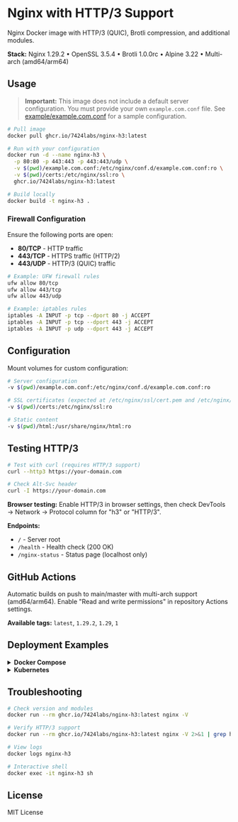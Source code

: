 # Nginx with HTTP/3 Support

Nginx Docker image with HTTP/3 (QUIC), Brotli compression, and additional modules.

**Stack:** Nginx 1.29.2 • OpenSSL 3.5.4 • Brotli 1.0.0rc • Alpine 3.22 • Multi-arch (amd64/arm64)

## Usage

> **Important:** This image does not include a default server configuration. You must provide your own `example.com.conf` file. See [example/example.com.conf](example/example.com.conf) for a sample configuration.

```bash
# Pull image
docker pull ghcr.io/7424labs/nginx-h3:latest

# Run with your configuration
docker run -d --name nginx-h3 \
  -p 80:80 -p 443:443 -p 443:443/udp \
  -v $(pwd)/example.com.conf:/etc/nginx/conf.d/example.com.conf:ro \
  -v $(pwd)/certs:/etc/nginx/ssl:ro \
  ghcr.io/7424labs/nginx-h3:latest

# Build locally
docker build -t nginx-h3 .
```

### Firewall Configuration

Ensure the following ports are open:

- **80/TCP** - HTTP traffic
- **443/TCP** - HTTPS traffic (HTTP/2)
- **443/UDP** - HTTP/3 (QUIC) traffic

```bash
# Example: UFW firewall rules
ufw allow 80/tcp
ufw allow 443/tcp
ufw allow 443/udp

# Example: iptables rules
iptables -A INPUT -p tcp --dport 80 -j ACCEPT
iptables -A INPUT -p tcp --dport 443 -j ACCEPT
iptables -A INPUT -p udp --dport 443 -j ACCEPT
```

## Configuration

Mount volumes for custom configuration:

```bash
# Server configuration
-v $(pwd)/example.com.conf:/etc/nginx/conf.d/example.com.conf:ro

# SSL certificates (expected at /etc/nginx/ssl/cert.pem and /etc/nginx/ssl/key.pem)
-v $(pwd)/certs:/etc/nginx/ssl:ro

# Static content
-v $(pwd)/html:/usr/share/nginx/html:ro
```

## Testing HTTP/3

```bash
# Test with curl (requires HTTP/3 support)
curl --http3 https://your-domain.com

# Check Alt-Svc header
curl -I https://your-domain.com
```

**Browser testing:** Enable HTTP/3 in browser settings, then check DevTools → Network → Protocol column for "h3" or "HTTP/3".

**Endpoints:**
- `/` - Server root
- `/health` - Health check (200 OK)
- `/nginx-status` - Status page (localhost only)

## GitHub Actions

Automatic builds on push to main/master with multi-arch support (amd64/arm64). Enable "Read and write permissions" in repository Actions settings.

**Available tags:** `latest`, `1.29.2`, `1.29`, `1`

## Deployment Examples

<details>
<summary><b>Docker Compose</b></summary>

```yaml
services:
  nginx:
    image: ghcr.io/7424labs/nginx-h3:latest
    ports:
      - "80:80"
      - "443:443"
      - "443:443/udp"
    volumes:
      - ./nginx.conf:/etc/nginx/nginx.conf:ro
      - ./certs:/etc/nginx/ssl:ro
      - ./html:/usr/share/nginx/html:ro
    restart: unless-stopped
```
</details>

<details>
<summary><b>Kubernetes</b></summary>

```yaml
apiVersion: apps/v1
kind: Deployment
metadata:
  name: nginx-h3
spec:
  replicas: 3
  selector:
    matchLabels:
      app: nginx-h3
  template:
    metadata:
      labels:
        app: nginx-h3
    spec:
      containers:
      - name: nginx
        image: ghcr.io/7424labs/nginx-h3:latest
        ports:
        - {containerPort: 80, protocol: TCP}
        - {containerPort: 443, protocol: TCP}
        - {containerPort: 443, protocol: UDP}
        volumeMounts:
        - {name: config, mountPath: /etc/nginx/nginx.conf, subPath: nginx.conf}
        - {name: certs, mountPath: /etc/nginx/ssl}
      volumes:
      - {name: config, configMap: {name: nginx-config}}
      - {name: certs, secret: {secretName: nginx-tls}}
---
apiVersion: v1
kind: Service
metadata:
  name: nginx-h3
spec:
  type: LoadBalancer
  ports:
  - {name: http, port: 80, protocol: TCP}
  - {name: https, port: 443, protocol: TCP}
  - {name: quic, port: 443, protocol: UDP}
  selector:
    app: nginx-h3
```
</details>

## Troubleshooting

```bash
# Check version and modules
docker run --rm ghcr.io/7424labs/nginx-h3:latest nginx -V

# Verify HTTP/3 support
docker run --rm ghcr.io/7424labs/nginx-h3:latest nginx -V 2>&1 | grep http_v3

# View logs
docker logs nginx-h3

# Interactive shell
docker exec -it nginx-h3 sh
```

## License

MIT License
